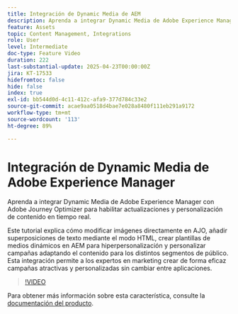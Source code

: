 ```yaml
---
title: Integración de Dynamic Media de AEM
description: Aprenda a integrar Dynamic Media de Adobe Experience Manager (AEM) con Adobe Journey Optimizer (AJO) para habilitar actualizaciones y personalización de contenido en tiempo real.
feature: Assets
topic: Content Management, Integrations
role: User
level: Intermediate
doc-type: Feature Video
duration: 222
last-substantial-update: 2025-04-23T00:00:00Z
jira: KT-17533
hidefromtoc: false
hide: false
index: true
exl-id: bb544d0d-4c11-412c-afa9-377d784c33e2
source-git-commit: acae9aa0518d4bae7e028a8480f111eb291a9172
workflow-type: tm+mt
source-wordcount: '113'
ht-degree: 89%

---
```


# Integración de Dynamic Media de Adobe Experience Manager

Aprenda a integrar Dynamic Media de Adobe Experience Manager con Adobe Journey Optimizer para habilitar actualizaciones y personalización de contenido en tiempo real.

Este tutorial explica cómo modificar imágenes directamente en AJO, añadir superposiciones de texto mediante el modo HTML, crear plantillas de medios dinámicos en AEM para hiperpersonalización y personalizar campañas adaptando el contenido para los distintos segmentos de público. Esta integración permite a los expertos en marketing crear de forma eficaz campañas atractivas y personalizadas sin cambiar entre aplicaciones.

>[!VIDEO](https://video.tv.adobe.com/v/3463785/?learn=on&enablevpops&captions=spa)

Para obtener más información sobre esta característica, consulte la [documentación del producto](https://experienceleague.adobe.com/es/docs/journey-optimizer/using/content-management/combine/aem-dynamic).
